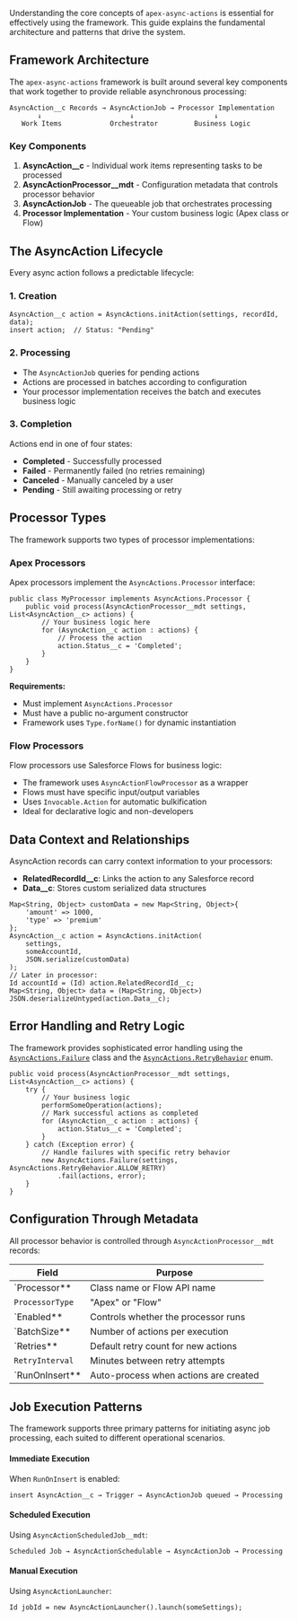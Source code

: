 Understanding the core concepts of `apex-async-actions` is essential for effectively using the framework. This guide explains the fundamental architecture and patterns that drive the system.

## Framework Architecture

The `apex-async-actions` framework is built around several key components that work together to provide reliable asynchronous processing:

```
AsyncAction__c Records → AsyncActionJob → Processor Implementation
       ↓                      ↓                    ↓
   Work Items            Orchestrator         Business Logic
```

### Key Components

1. **AsyncAction\_\_c** - Individual work items representing tasks to be processed
2. **AsyncActionProcessor\_\_mdt** - Configuration metadata that controls processor behavior
3. **AsyncActionJob** - The queueable job that orchestrates processing
4. **Processor Implementation** - Your custom business logic (Apex class or Flow)

## The AsyncAction Lifecycle

Every async action follows a predictable lifecycle:

### 1. Creation

```apex
AsyncAction__c action = AsyncActions.initAction(settings, recordId, data);
insert action;  // Status: "Pending"
```

### 2. Processing

-   The `AsyncActionJob` queries for pending actions
-   Actions are processed in batches according to configuration
-   Your processor implementation receives the batch and executes business logic

### 3. Completion

Actions end in one of four states:

-   **Completed** - Successfully processed
-   **Failed** - Permanently failed (no retries remaining)
-   **Canceled** - Manually canceled by a user
-   **Pending** - Still awaiting processing or retry

## Processor Types

The framework supports two types of processor implementations:

### Apex Processors

Apex processors implement the `AsyncActions.Processor` interface:

```apex
public class MyProcessor implements AsyncActions.Processor {
	public void process(AsyncActionProcessor__mdt settings, List<AsyncAction__c> actions) {
		// Your business logic here
		for (AsyncAction__c action : actions) {
			// Process the action
			action.Status__c = 'Completed';
		}
	}
}
```

**Requirements:**

-   Must implement `AsyncActions.Processor`
-   Must have a public no-argument constructor
-   Framework uses `Type.forName()` for dynamic instantiation

### Flow Processors

Flow processors use Salesforce Flows for business logic:

-   The framework uses `AsyncActionFlowProcessor` as a wrapper
-   Flows must have specific input/output variables
-   Uses `Invocable.Action` for automatic bulkification
-   Ideal for declarative logic and non-developers

## Data Context and Relationships

AsyncAction records can carry context information to your processors:

-   **RelatedRecordId\_\_c**: Links the action to any Salesforce record
-   **Data\_\_c**: Stores custom serialized data structures

```apex
Map<String, Object> customData = new Map<String, Object>{
    'amount' => 1000,
    'type' => 'premium'
};
AsyncAction__c action = AsyncActions.initAction(
    settings,
    someAccountId,
    JSON.serialize(customData)
);
// Later in processor:
Id accountId = (Id) action.RelatedRecordId__c;
Map<String, Object> data = (Map<String, Object>) JSON.deserializeUntyped(action.Data__c);
```

## Error Handling and Retry Logic

The framework provides sophisticated error handling using the [`AsyncActions.Failure`](./The-AsyncActions.Failure-Class) class and the [`AsyncActions.RetryBehavior`](./The-AsyncActions.RetryBehavior-Enum) enum.

```apex
public void process(AsyncActionProcessor__mdt settings, List<AsyncAction__c> actions) {
    try {
        // Your business logic
        performSomeOperation(actions);
        // Mark successful actions as completed
        for (AsyncAction__c action : actions) {
            action.Status__c = 'Completed';
        }
    } catch (Exception error) {
        // Handle failures with specific retry behavior
        new AsyncActions.Failure(settings, AsyncActions.RetryBehavior.ALLOW_RETRY)
            .fail(actions, error);
    }
}
```

## Configuration Through Metadata

All processor behavior is controlled through `AsyncActionProcessor__mdt` records:

| Field            | Purpose                               |
| ---------------- | ------------------------------------- |
| `Processor\*\*   | Class name or Flow API name           |
| `ProcessorType`  | "Apex" or "Flow"                      |
| `Enabled\*\*     | Controls whether the processor runs   |
| `BatchSize\*\*   | Number of actions per execution       |
| `Retries\*\*     | Default retry count for new actions   |
| `RetryInterval`  | Minutes between retry attempts        |
| `RunOnInsert\*\* | Auto-process when actions are created |

## Job Execution Patterns

The framework supports three primary patterns for initiating async job processing, each suited to different operational scenarios.

#### Immediate Execution

When `RunOnInsert` is enabled:

```
insert AsyncAction__c → Trigger → AsyncActionJob queued → Processing
```

#### Scheduled Execution

Using `AsyncActionScheduledJob__mdt`:

```
Scheduled Job → AsyncActionSchedulable → AsyncActionJob → Processing
```

#### Manual Execution

Using `AsyncActionLauncher`:

```apex
Id jobId = new AsyncActionLauncher().launch(someSettings);
```
